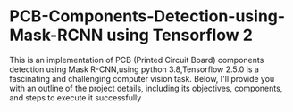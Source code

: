 # PCB-Components-Detection-using-Mask-RCNN using Tensorflow 2
This is an implementation of PCB (Printed Circuit Board) components detection  using Mask R-CNN,using python 3.8,Tensorflow 2.5.0 is a fascinating and challenging computer vision task. Below, I'll provide you with an outline of the project details, including its objectives, components, and steps to execute it successfully

